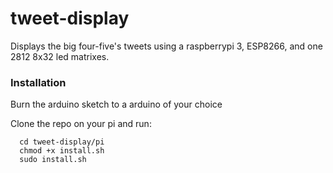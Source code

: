 # tweet-display

Displays the big four-five's tweets using a raspberrypi 3, ESP8266, and one 2812 8x32 led matrixes.

### Installation

Burn the arduino sketch to a arduino of your choice

Clone the repo on your pi and run:
```
  cd tweet-display/pi
  chmod +x install.sh
  sudo install.sh
```







